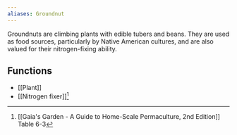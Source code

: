 ```yaml
---
aliases: Groundnut
---
```

Groundnuts are climbing plants with edible tubers and beans. They are used as food sources, particularly by Native American cultures, and are also valued for their nitrogen-fixing ability.
## Functions
- [[Plant]]
- [[Nitrogen fixer]][^1]

[^1]: [[Gaia's Garden - A Guide to Home-Scale Permaculture, 2nd Edition]] Table 6-3